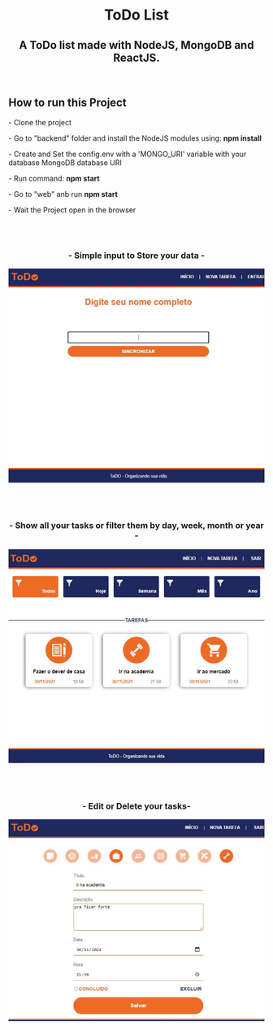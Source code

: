 <h1 align="center">ToDo List</h1> 

<h2 align="center">A ToDo list made with NodeJS, MongoDB and ReactJS.</h2>
<br>
<h2>How to run this Project</h2>
 <p>    - Clone the project</p>
  
 <p>    - Go to "backend" folder and install the NodeJS modules using: <b>npm install</b> </p>
 <p>    - Create and Set the config.env with a 'MONGO_URI' variable with your database MongoDB database URI</p>
 <p>    - Run command: <b>npm start</b>
 <p></p>
 <p>    - Go to "web" anb run <b>npm start</b> </p>
 <p>    - Wait the Project open in the browser
 
 
 




<br><br>


<h3 align="center">- Simple input to Store your data -</h3>
<p align="center">
  <img src="images/inicial.JPG" />
</p><br><br>
<h3 align="center">- Show all your tasks or filter them by day, week, month or year -</h3>
<p align="center">
  <img src="images/listagem.JPG" />
</p><br><br>
<h3 align="center">- Edit or Delete your tasks-</h3>
<p align="center">
  <img src="images/editar.JPG" />
</p>
